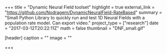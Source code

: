 +++
title = "Dynamic Neural Field toolset"
highlight = true
external_link = "https://github.com/Nodragem/DynamicNeuralField-RateBased"
summary = "Small Python Library to quickly run and test 1D Neural Fields with a population rate model. Can export video."
project_type = ["research"]
date = "2017-03-12T20:22:11Z"
math = false
thumbnail = "DNF_small.gif"

[header]
  caption = ""
  image = ""

+++

